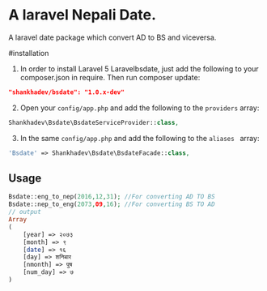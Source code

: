 # A laravel Nepali Date.
A laravel date package which convert AD to BS and viceversa.

#installation
1) In order to install Laravel 5 Laravelbsdate, just add the following to your composer.json in require. Then run composer update:

```json
"shankhadev/bsdate": "1.0.x-dev"
```

2) Open your `config/app.php` and add the following to the `providers` array:

```php
Shankhadev\Bsdate\BsdateServiceProvider::class,
```

3) In the same `config/app.php` and add the following to the `aliases ` array: 

```php
'Bsdate' => Shankhadev\Bsdate\BsdateFacade::class,
```

## Usage

```php
Bsdate::eng_to_nep(2016,12,31); //For converting AD TO BS
Bsdate::nep_to_eng(2073,09,16); //For converting BS TO AD
// output 
Array
(
    [year] => २०७३
    [month] => ९
    [date] => १६
    [day] => शनिबार
    [nmonth] => पुष
    [num_day] => ७
)
```
